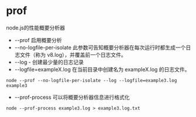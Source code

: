 # prof
node.js的性能概要分析器

- --prof 启用概要分析
- --no-logfile-per-isolate 此参数可告知概要分析器在每次运行时都生成一个日志文件（称为 v8.log），并覆盖前一个日志文件。
- --log - 创建最少量的日志记录  
- --logfile=exampleX.log 在当前目录中创建名为 exampleX.log 的日志文件。
```
node --prof --no-logfile-per-isolate --log --logfile=example3.log example3
```


- --prof-process 可以将概要分析器信息进行格式化
```
node --prof-process example3.log > example3.log.txt
```